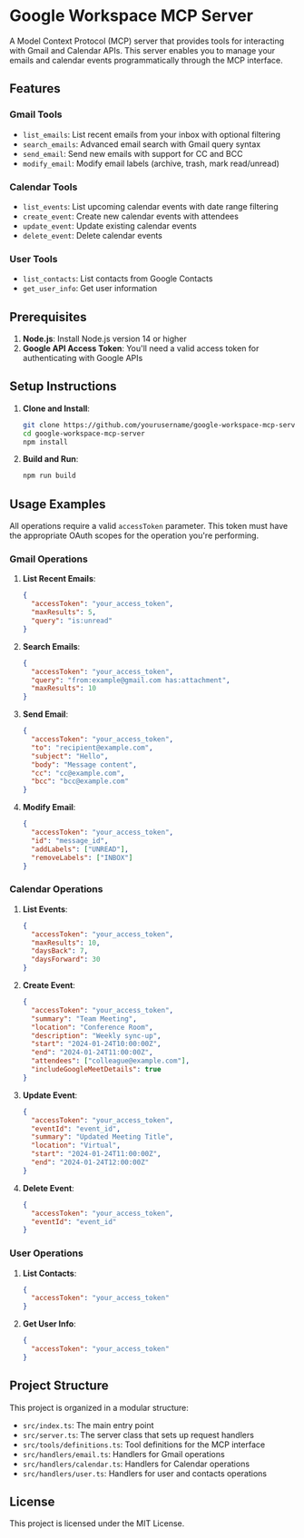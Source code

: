 # Google Workspace MCP Server

A Model Context Protocol (MCP) server that provides tools for interacting with Gmail and Calendar APIs. This server enables you to manage your emails and calendar events programmatically through the MCP interface.

## Features

### Gmail Tools
- `list_emails`: List recent emails from your inbox with optional filtering
- `search_emails`: Advanced email search with Gmail query syntax
- `send_email`: Send new emails with support for CC and BCC
- `modify_email`: Modify email labels (archive, trash, mark read/unread)

### Calendar Tools
- `list_events`: List upcoming calendar events with date range filtering
- `create_event`: Create new calendar events with attendees
- `update_event`: Update existing calendar events
- `delete_event`: Delete calendar events

### User Tools
- `list_contacts`: List contacts from Google Contacts
- `get_user_info`: Get user information

## Prerequisites

1. **Node.js**: Install Node.js version 14 or higher
2. **Google API Access Token**: You'll need a valid access token for authenticating with Google APIs

## Setup Instructions

1. **Clone and Install**:
   ```bash
   git clone https://github.com/yourusername/google-workspace-mcp-server.git
   cd google-workspace-mcp-server
   npm install
   ```

2. **Build and Run**:
   ```bash
   npm run build
   ```

## Usage Examples

All operations require a valid `accessToken` parameter. This token must have the appropriate OAuth scopes for the operation you're performing.

### Gmail Operations

1. **List Recent Emails**:
   ```json
   {
     "accessToken": "your_access_token",
     "maxResults": 5,
     "query": "is:unread"
   }
   ```

2. **Search Emails**:
   ```json
   {
     "accessToken": "your_access_token",
     "query": "from:example@gmail.com has:attachment",
     "maxResults": 10
   }
   ```

3. **Send Email**:
   ```json
   {
     "accessToken": "your_access_token",
     "to": "recipient@example.com",
     "subject": "Hello",
     "body": "Message content",
     "cc": "cc@example.com",
     "bcc": "bcc@example.com"
   }
   ```

4. **Modify Email**:
   ```json
   {
     "accessToken": "your_access_token",
     "id": "message_id",
     "addLabels": ["UNREAD"],
     "removeLabels": ["INBOX"]
   }
   ```

### Calendar Operations

1. **List Events**:
   ```json
   {
     "accessToken": "your_access_token",
     "maxResults": 10,
     "daysBack": 7,
     "daysForward": 30
   }
   ```

2. **Create Event**:
   ```json
   {
     "accessToken": "your_access_token",
     "summary": "Team Meeting",
     "location": "Conference Room",
     "description": "Weekly sync-up",
     "start": "2024-01-24T10:00:00Z",
     "end": "2024-01-24T11:00:00Z",
     "attendees": ["colleague@example.com"],
     "includeGoogleMeetDetails": true
   }
   ```

3. **Update Event**:
   ```json
   {
     "accessToken": "your_access_token",
     "eventId": "event_id",
     "summary": "Updated Meeting Title",
     "location": "Virtual",
     "start": "2024-01-24T11:00:00Z",
     "end": "2024-01-24T12:00:00Z"
   }
   ```

4. **Delete Event**:
   ```json
   {
     "accessToken": "your_access_token",
     "eventId": "event_id"
   }
   ```

### User Operations

1. **List Contacts**:
   ```json
   {
     "accessToken": "your_access_token"
   }
   ```

2. **Get User Info**:
   ```json
   {
     "accessToken": "your_access_token"
   }
   ```

## Project Structure

This project is organized in a modular structure:

- `src/index.ts`: The main entry point
- `src/server.ts`: The server class that sets up request handlers
- `src/tools/definitions.ts`: Tool definitions for the MCP interface
- `src/handlers/email.ts`: Handlers for Gmail operations
- `src/handlers/calendar.ts`: Handlers for Calendar operations
- `src/handlers/user.ts`: Handlers for user and contacts operations

## License

This project is licensed under the MIT License.
